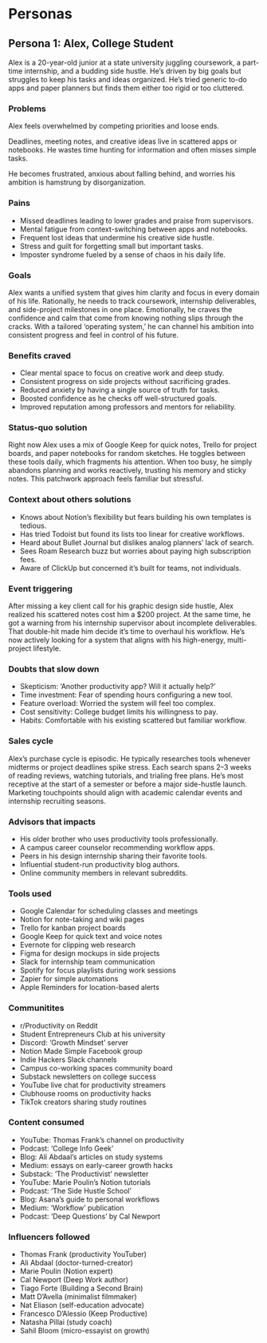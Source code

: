 # Personas

## Persona 1: Alex, College Student

Alex is a 20-year-old junior at a state university juggling coursework, a part-time internship, and a budding side hustle. He’s driven by big goals but struggles to keep his tasks and ideas organized. He’s tried generic to-do apps and paper planners but finds them either too rigid or too cluttered.

### Problems
Alex feels overwhelmed by competing priorities and loose ends.

Deadlines, meeting notes, and creative ideas live in scattered apps or notebooks. He wastes time hunting for information and often misses simple tasks.

He becomes frustrated, anxious about falling behind, and worries his ambition is hamstrung by disorganization.


### Pains
- Missed deadlines leading to lower grades and praise from supervisors.
- Mental fatigue from context-switching between apps and notebooks.
- Frequent lost ideas that undermine his creative side hustle.
- Stress and guilt for forgetting small but important tasks.
- Imposter syndrome fueled by a sense of chaos in his daily life.

### Goals
Alex wants a unified system that gives him clarity and focus in every domain of his life. Rationally, he needs to track coursework, internship deliverables, and side-project milestones in one place. Emotionally, he craves the confidence and calm that come from knowing nothing slips through the cracks. With a tailored ‘operating system,’ he can channel his ambition into consistent progress and feel in control of his future.

### Benefits craved
- Clear mental space to focus on creative work and deep study.
- Consistent progress on side projects without sacrificing grades.
- Reduced anxiety by having a single source of truth for tasks.
- Boosted confidence as he checks off well-structured goals.
- Improved reputation among professors and mentors for reliability.

### Status-quo solution
Right now Alex uses a mix of Google Keep for quick notes, Trello for project boards, and paper notebooks for random sketches. He toggles between these tools daily, which fragments his attention. When too busy, he simply abandons planning and works reactively, trusting his memory and sticky notes. This patchwork approach feels familiar but stressful.

### Context about others solutions
- Knows about Notion’s flexibility but fears building his own templates is tedious.
- Has tried Todoist but found its lists too linear for creative workflows.
- Heard about Bullet Journal but dislikes analog planners’ lack of search.
- Sees Roam Research buzz but worries about paying high subscription fees.
- Aware of ClickUp but concerned it’s built for teams, not individuals.

### Event triggering
After missing a key client call for his graphic design side hustle, Alex realized his scattered notes cost him a $200 project. At the same time, he got a warning from his internship supervisor about incomplete deliverables. That double-hit made him decide it’s time to overhaul his workflow. He’s now actively looking for a system that aligns with his high-energy, multi-project lifestyle.


### Doubts that slow down
- Skepticism: ‘Another productivity app? Will it actually help?’
- Time investment: Fear of spending hours configuring a new tool.
- Feature overload: Worried the system will feel too complex.
- Cost sensitivity: College budget limits his willingness to pay.
- Habits: Comfortable with his existing scattered but familiar workflow.

### Sales cycle
Alex’s purchase cycle is episodic. He typically researches tools whenever midterms or project deadlines spike stress. Each search spans 2–3 weeks of reading reviews, watching tutorials, and trialing free plans. He’s most receptive at the start of a semester or before a major side-hustle launch. Marketing touchpoints should align with academic calendar events and internship recruiting seasons.


### Advisors that impacts
- His older brother who uses productivity tools professionally.
- A campus career counselor recommending workflow apps.
- Peers in his design internship sharing their favorite tools.
- Influential student-run productivity blog authors.
- Online community members in relevant subreddits.

### Tools used
- Google Calendar for scheduling classes and meetings
- Notion for note-taking and wiki pages
- Trello for kanban project boards
- Google Keep for quick text and voice notes
- Evernote for clipping web research
- Figma for design mockups in side projects
- Slack for internship team communication
- Spotify for focus playlists during work sessions
- Zapier for simple automations
- Apple Reminders for location-based alerts

### Communitites
- r/Productivity on Reddit
- Student Entrepreneurs Club at his university
- Discord: ‘Growth Mindset’ server
- Notion Made Simple Facebook group
- Indie Hackers Slack channels
- Campus co-working spaces community board
- Substack newsletters on college success
- YouTube live chat for productivity streamers
- Clubhouse rooms on productivity hacks
- TikTok creators sharing study routines

### Content consumed
- YouTube: Thomas Frank’s channel on productivity
- Podcast: ‘College Info Geek’
- Blog: Ali Abdaal’s articles on study systems
- Medium: essays on early-career growth hacks
- Substack: ‘The Productivist’ newsletter
- YouTube: Marie Poulin’s Notion tutorials
- Podcast: ‘The Side Hustle School’
- Blog: Asana’s guide to personal workflows
- Medium: ‘Workflow’ publication
- Podcast: ‘Deep Questions’ by Cal Newport

### Influencers followed
- Thomas Frank (productivity YouTuber)
- Ali Abdaal (doctor-turned-creator)
- Marie Poulin (Notion expert)
- Cal Newport (Deep Work author)
- Tiago Forte (Building a Second Brain)
- Matt D’Avella (minimalist filmmaker)
- Nat Eliason (self-education advocate)
- Francesco D’Alessio (Keep Productive)
- Natasha Pillai (study coach)
- Sahil Bloom (micro-essayist on growth)